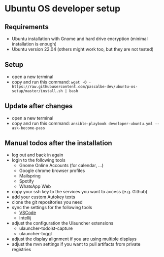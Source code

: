 # Ubuntu OS developer setup

## Requirements

- Ubuntu installation with Gnome and hard drive encryption (minimal installation is enough)
- Ubuntu version 22.04 (others might work too, but they are not tested)

## Setup

- open a new terminal
- copy and run this command: `wget -O - https://raw.githubusercontent.com/pascalbe-dev/ubuntu-os-setup/master/install.sh | bash`

## Update after changes

- open a new terminal
- copy and run this command: `ansible-playbook developer-ubuntu.yml --ask-become-pass`

## Manual todos after the installation

- log out and back in again
- login to the following tools
  - Gnome Online Accounts (for calendar, ...)
  - Google chrome browser profiles
  - Mailspring
  - Spotify
  - WhatsApp Web
- copy your ssh key to the services you want to access (e.g. Github)
- add your custom Autokey texts
- clone the git repositories you need
- sync the settings for the following tools
  - [VSCode](./docs/sync-vscode-settings.md)
  - Intellij
- adjust the configuration the Ulauncher extensions
  - ulauncher-todoist-capture
  - ulauncher-toggl
- adjust the display alignment if you are using multiple displays
- adjust the mvn settings if you want to pull artifacts from private registries
